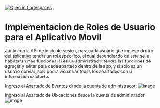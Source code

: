 [![Open in Codespaces](https://classroom.github.com/assets/launch-codespace-2972f46106e565e64193e422d61a12cf1da4916b45550586e14ef0a7c637dd04.svg)](https://classroom.github.com/open-in-codespaces?assignment_repo_id=17171083)
# Implementacion de Roles de Usuario para el Aplicativo Movil
Junto con la API de inicio de sesion, para cada usuario que ingrese dentro del aplicativo tendra un rol especifico, el cual dependiendo de este se le habilitaran mas funciones. si es un administrador tendra las funciones de agregar y editar para cada apartado dentro de la app, y si solo es un usuario normal, solo podra visualziar todos los apartados con la informacion existente.

Ingreso al Apartado de Eventos desde la cuenta de administrador:
![image](https://github.com/user-attachments/assets/b5e52139-4201-4815-9da6-b54431d22c98)

Ingreso al Apartado de Ubicaciones desde la cuenta de administrador:
![image](https://github.com/user-attachments/assets/605b173a-49be-4be7-a26b-b0fad493bde6)
